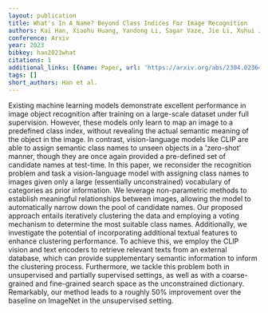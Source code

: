 ```yaml
---
layout: publication
title: What's In A Name? Beyond Class Indices For Image Recognition
authors: Kai Han, Xiaohu Huang, Yandong Li, Sagar Vaze, Jie Li, Xuhui Jia
conference: Arxiv
year: 2023
bibkey: han2023what
citations: 1
additional_links: [{name: Paper, url: 'https://arxiv.org/abs/2304.02364'}]
tags: []
short_authors: Han et al.
---
```

Existing machine learning models demonstrate excellent performance in image
object recognition after training on a large-scale dataset under full
supervision. However, these models only learn to map an image to a predefined
class index, without revealing the actual semantic meaning of the object in the
image. In contrast, vision-language models like CLIP are able to assign
semantic class names to unseen objects in a 'zero-shot' manner, though they are
once again provided a pre-defined set of candidate names at test-time. In this
paper, we reconsider the recognition problem and task a vision-language model
with assigning class names to images given only a large (essentially
unconstrained) vocabulary of categories as prior information. We leverage
non-parametric methods to establish meaningful relationships between images,
allowing the model to automatically narrow down the pool of candidate names.
Our proposed approach entails iteratively clustering the data and employing a
voting mechanism to determine the most suitable class names. Additionally, we
investigate the potential of incorporating additional textual features to
enhance clustering performance. To achieve this, we employ the CLIP vision and
text encoders to retrieve relevant texts from an external database, which can
provide supplementary semantic information to inform the clustering process.
Furthermore, we tackle this problem both in unsupervised and partially
supervised settings, as well as with a coarse-grained and fine-grained search
space as the unconstrained dictionary. Remarkably, our method leads to a
roughly 50% improvement over the baseline on ImageNet in the unsupervised
setting.